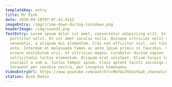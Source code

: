 ```yaml
---
templateKey: entry
title: Mr Pink
date: 2020-09-18T07:07:43.815Z
imageEntry: /img/crime-down-during-lockdown.png
headerImage: /img/sound1.png
TextEntry: Lorem ipsum dolor sit amet, consectetur adipiscing elit. Integer et
  porttitor velit. Ut sit amet iaculis nulla. Quisque ultricies velit a dui
  venenatis, a aliquam dui elementum. Cras non efficitur nisl, vel tincidunt
  ante. Interdum et malesuada fames ac ante ipsum primis in faucibus. Vivamus
  ornare vestibulum orci, et ultricies magna. Curabitur dictum sapien
  sollicitudin luctus elementum. Aliquam erat volutpat. Etiam turpis leo,
  suscipit a sem a, luctus tempor ipsum. Class aptent taciti sociosqu ad litora
  torquent per conubia nostra, per inceptos himenaeos.
VideoEntryUrl: https://www.youtube.com/watch?v=Mm7Gu701SoY&ab_channel=SURFINGVISIONS
station: Bush Radio
---
```

